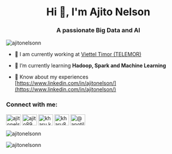 <h1 align="center">Hi 👋, I'm Ajito Nelson</h1>
<h3 align="center">A passionate Big Data and AI</h3>

<p align="left"> <img src="https://komarev.com/ghpvc/?username=ajitonelsonn&label=Profile%20views&color=0e75b6&style=flat" alt="ajitonelsonn" /> </p>

- 🔭 I am currently working at [Viettel Timor (TELEMOR)](https://www.telemor.tl)

- 🌱 I’m currently learning **Hadoop, Spark and Machine Learning**

- 📄 Know about my experiences [https://www.linkedin.com/in/ajitonelson/](https://www.linkedin.com/in/ajitonelson/)

<h3 align="left">Connect with me:</h3>
<p align="left">
<a href="https://linkedin.com/in/ajitonelson" target="blank"><img align="center" src="https://raw.githubusercontent.com/rahuldkjain/github-profile-readme-generator/master/src/images/icons/Social/linked-in-alt.svg" alt="ajitonelson" height="30" width="40" /></a>
<a href="https://kaggle.com/ajito89" target="blank"><img align="center" src="https://raw.githubusercontent.com/rahuldkjain/github-profile-readme-generator/master/src/images/icons/Social/kaggle.svg" alt="ajito89" height="30" width="40" /></a>
<a href="https://fb.com/kharu.kharu89" target="blank"><img align="center" src="https://raw.githubusercontent.com/rahuldkjain/github-profile-readme-generator/master/src/images/icons/Social/facebook.svg" alt="kharu.kharu89" height="30" width="40" /></a>
<a href="https://instagram.com/kharu89_" target="blank"><img align="center" src="https://raw.githubusercontent.com/rahuldkjain/github-profile-readme-generator/master/src/images/icons/Social/instagram.svg" alt="kharu8997" height="30" width="40" /></a>
<a href="https://www.youtube.com/@anotilkharu59" target="blank"><img align="center" src="https://raw.githubusercontent.com/rahuldkjain/github-profile-readme-generator/master/src/images/icons/Social/youtube.svg" alt="@anotilkharu59" height="30" width="40" /></a>
</p>

<p><img align="center" src="https://github-readme-stats.vercel.app/api/top-langs?username=ajitonelsonn&show_icons=true&locale=en&layout=compact" alt="ajitonelsonn" /></p>

<p><img align="center" src="https://github-readme-streak-stats.herokuapp.com/?user=ajitonelsonn&" alt="ajitonelsonn" /></p>


<!--
**ajitonelsonn/ajitonelsonn** is a ✨ _special_ ✨ repository because its `README.md` (this file) appears on your GitHub profile.

Here are some ideas to get you started:

- 🔭 I’m currently working on ...
- 🌱 I’m currently learning ...
- 👯 I’m looking to collaborate on ...
- 🤔 I’m looking for help with ...
- 📫 How to reach me: ...

-->
